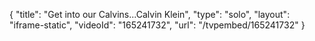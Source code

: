 {
    "title": "Get into our Calvins...Calvin Klein",
    "type": "solo",
    "layout": "iframe-static",
    "videoId": "165241732",
    "url": "\/tvpembed\/165241732"
}